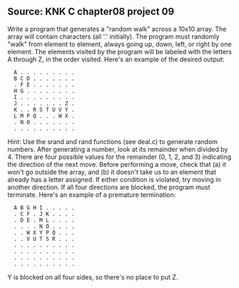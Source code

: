 ## Source: KNK C chapter08 project 09

Write a program that generates a "random walk" across a 10x10 array.
The array will contain characters (all '.' initially). The program
must randomly "walk" from element to element, always going up, down,
left, or right by one element. The elements visited by the program
will be labeled with the letters A through Z, in the order visited.
Here's an example of the desired output:
```
  A . . . . . . . . .
  B C D . . . . . . .
  . F E . . . . . . .
  H G . . . . . . . .
  I . . . . . . . . .
  J . . . . . . . Z .
  K . . R S T U V Y .
  L M P Q . . . W X .
  . N O . . . . . . .
  . . . . . . . . . .
```
Hint: Use the srand and rand functions (see deal.c) to generate random
numbers. After generating a number, look at its remainder when divided
by 4. There are four possible values for the remainder (0, 1, 2, and 3)
indicating the direction of the next move. Before performing a move,
check that (a) it won't go outside the array, and (b) it doesn't take 
us to an element that already has a letter assigned. If either condition
is violated, try moving in another direction. If all four directions are
blocked, the program must terminate. Here's an example of a premature
termination:
```
  A B G H I . . . . .
  . C F . J K . . . .
  . D E . M L . . . .
  . . . . N O . . . .
  . . W X Y P Q . . .
  . . V U T S R . . .
  . . . . . . . . . .
  . . . . . . . . . .
  . . . . . . . . . .
  . . . . . . . . . .
```
Y is blocked on all four sides, so there's no place to put Z.
